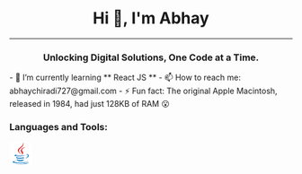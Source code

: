 <h1 align="center">Hi 👋, I'm Abhay</h1>
<hr/>
<h3 align="center">Unlocking Digital Solutions, One Code at a Time.</h3>
<!-- **abhaychiradi/abhaychiradi** is a ✨ _special_ ✨ repository because its `README.md` (this file) appears on your GitHub profile. -->
- 🌱 I’m currently learning ** React JS **
<!-- - 💬 Ask me about ... -->
- 📫 How to reach me: abhaychiradi727@gmail.com
- ⚡ Fun fact: The original Apple Macintosh, released in 1984, had just 128KB of RAM 😮

<h3 align="left">Languages and Tools:</h3>
<a href="https://www.java.com" target="_blank" rel="noreferrer"> <img src="https://raw.githubusercontent.com/devicons/devicon/master/icons/java/java-original.svg" alt="java" width="40" height="40"/> </a>

